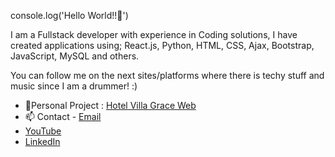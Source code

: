 console.log('Hello World!!👋')
 

I am a Fullstack developer with experience in Coding solutions, I have created applications using; React.js, Python, HTML, CSS, Ajax, Bootstrap, JavaScript, MySQL and others. 

You can follow me on the next sites/platforms where there is techy stuff and music since I am a drummer! :)
<ul> 
<li> 👷Personal Project : <a href="https://rickpatinor.wixsite.com/hotelvillagrace)">Hotel Villa Grace Web</a></li> 
 <li> 📫 Contact - <a href="rickpatinor@gmail.com">Email</a>  </li> 
<li> <a href="https://www.youtube.com/channel/UCvx1L_--KHipWktvCwQAo7g">YouTube</a></li>
<li><a href="https://www.linkedin.com/in/ricardopatino1/">LinkedIn</a></li> 
</ul>
<!--
**Ricardo-Patino/Ricardo-Patino** is a ✨ _special_ ✨ repository because its `README.md` (this file) appears on your GitHub profile.

Here are some ideas to get you started:

- 🔭 I’m currently working on ...
- 🌱 I’m currently learning ...
- 👯 I’m looking to collaborate on ...
- 🤔 I’m looking for help with ...
- 💬 Ask me about ...
- ...
- 😄 Pronouns: ...
- ⚡ Fun fact: ...
-->
